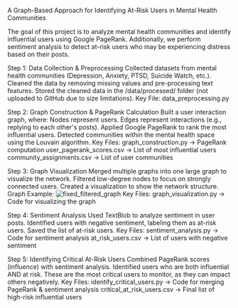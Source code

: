 A Graph-Based Approach for Identifying At-Risk Users in Mental Health Communities

The goal of this project is to analyze mental health communities and identify influential users using Google PageRank. Additionally, we perform sentiment analysis to detect at-risk users who may be experiencing distress based on their posts.

Step 1: Data Collection & Preprocessing
Collected datasets from mental health communities (Depression, Anxiety, PTSD, Suicide Watch, etc.).
Cleaned the data by removing missing values and pre-processing text features.
Stored the cleaned data in the /data/processed/ folder (not uploaded to GitHub due to size limitations).
 Key File: 
data_preprocessing.py

Step 2: Graph Construction & PageRank Calculation
Built a user interaction graph, where:
Nodes represent users.
Edges represent interactions (e.g., replying to each other's posts).
Applied Google PageRank to rank the most influential users.
Detected communities within the mental health space using the Louvain algorithm.
 Key Files:
graph_construction.py → PageRank computation
user_pagerank_scores.csv → List of most influential users
community_assignments.csv → List of user communities

Step 3: Graph Visualization
Merged multiple graphs into one large graph to visualize the network.
Filtered low-degree nodes to focus on strongly connected users.
Created a visualization to show the network structure.
 Graph Example:
![fixed_filtered_graph](https://github.com/user-attachments/assets/419ce0d5-f3d5-4c84-89cc-d860c4cf013b)
 Key Files:
graph_visualization.py → Code for visualizing the graph

Step 4: Sentiment Analysis
Used TextBlob to analyze sentiment in user posts.
Identified users with negative sentiment, labeling them as at-risk users.
Saved the list of at-risk users.
 Key Files:
sentiment_analysis.py → Code for sentiment analysis
at_risk_users.csv → List of users with negative sentiment

Step 5: Identifying Critical At-Risk Users
Combined PageRank scores (influence) with sentiment analysis.
Identified users who are both influential AND at risk.
These are the most critical users to monitor, as they can impact others negatively.
 Key Files:
identify_critical_users.py → Code for merging PageRank & sentiment analysis
critical_at_risk_users.csv → Final list of high-risk influential users
